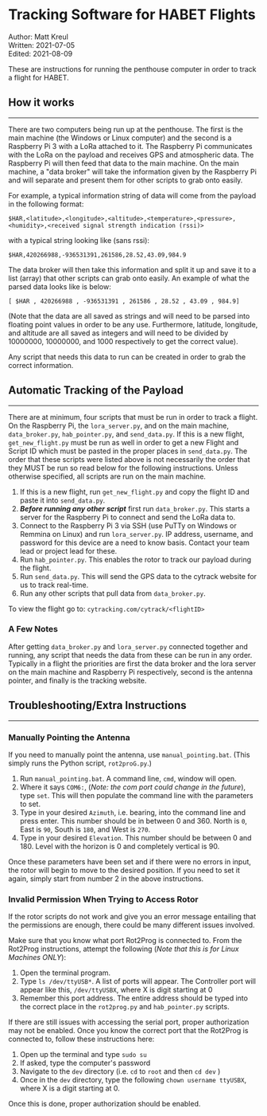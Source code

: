 # Tracking Software for HABET Flights

Author: Matt Kreul\
Written: 2021-07-05\
Edited: 2021-08-09

These are instructions for running the penthouse computer in order to track a flight for HABET.

## How it works

---

There are two computers being run up at the penthouse.  The first is the main machine (the Windows or Linux computer) and the second is a Raspberry Pi 3 with a LoRa attached to it.  The Raspberry Pi communicates with the LoRa on the payload and receives GPS and atmospheric data.  The Raspberry Pi will then feed that data to the main machine.  On the main machine, a "data broker" will take the information given by the Raspberry Pi and will separate and present them for other scripts to grab onto easily.  

For example, a typical information string of data will come from the payload in the following format:

```
$HAR,<latitude>,<longitude>,<altitude>,<temperature>,<pressure>,<humidity>,<received signal strength indication (rssi)> 
```

with a typical string looking like (sans rssi):

```
$HAR,420266988,-936531391,261586,28.52,43.09,984.9
```

The data broker will then take this information and split it up and save it to a list (array) that other scripts can grab onto easily.  An example of what the parsed data looks like is below:

```
[ $HAR , 420266988 , -936531391 , 261586 , 28.52 , 43.09 , 984.9]
```

(Note that the data are all saved as strings and will need to be parsed into floating point values in order to be any use.  Furthermore, latitude, longitude, and altitude are all saved as integers and will need to be divided by 10000000, 10000000, and 1000 respectively to get the correct value).

Any script that needs this data to run can be created in order to grab the correct information.

## Automatic Tracking of the Payload

---

There are at minimum, four scripts that must be run in order to track a flight.  On the Raspberry Pi, the `lora_server.py`, and on the main machine, `data_broker.py`, `hab_pointer.py`, and `send_data.py`.  If this is a new flight, `get_new_flight.py` must be run as well in order to get a new Flight and Script ID which must be pasted in the proper places in `send_data.py`.  The order that these scripts were listed above is not necessarily the order that they MUST be run so read below for the following instructions.  Unless otherwise specified, all scripts are run on the main machine.

1. If this is a new flight, run `get_new_flight.py` and copy the flight ID and paste it into `send_data.py`.
2. ***Before running any other script*** first run `data_broker.py`.  This starts a server for the Raspberry Pi to connect and send the LoRa data to.
3. Connect to the Raspberry Pi 3 via SSH (use PuTTy on Windows or Remmina on Linux) and run `lora_server.py`.  IP address, username, and password for this device are a need to know basis.  Contact your team lead or project lead for these.
4. Run `hab_pointer.py`.  This enables the rotor to track our payload during the flight.
5. Run `send_data.py`.  This will send the GPS data to the cytrack website for us to track real-time.
6. Run any other scripts that pull data from `data_broker.py`.

To view the flight go to: `cytracking.com/cytrack/<flightID>`

### A Few Notes

After getting `data_broker.py` and `lora_server.py` connected together and running, any script that needs the data from these can be run in any order.  Typically in a flight the priorities are first the data broker and the lora server on the main machine and Raspberry Pi respectively, second is the antenna pointer, and finally is the tracking website.  

## Troubleshooting/Extra Instructions

---

### Manually Pointing the Antenna

If you need to manually point the antenna, use `manual_pointing.bat`.  (This simply runs the Python script, `rot2proG.py`.)  

1. Run `manual_pointing.bat`. A command line, `cmd`, window will open.
2. Where it says `COM6:`, (*Note: the com port could change in the future*), type `set`. This will then populate the command line with the parameters to set.
3. Type in your desired `Azimuth`, i.e. bearing, into the command line and press enter.  This number should be in between 0 and 360. North is `0`, East is `90`, South is `180`, and West is `270`.
4. Type in your desired `Elevation`. This number should be between 0 and 180.  Level with the horizon is 0 and completely vertical is 90.

Once these parameters have been set and if there were no errors in input, the rotor will begin to move to the desired position.  If you need to set it again, simply start from number 2 in the above instructions.


### Invalid Permission When Trying to Access Rotor

If the rotor scripts do not work and give you an error message entailing that the permissions are enough, there could be many different issues involved.  

Make sure that you know what port Rot2Prog is connected to.  From the Rot2Prog instructions, attempt the following (*Note that this is for Linux Machines ONLY*):
1. Open the terminal program.
2. Type `ls /dev/ttyUSB*`.  A list of ports will appear.  The Controller port will appear like this,  `/dev/ttyUSBX`, where X is digit starting at 0
3. Remember this port address.  The entire address should be typed into the correct place in the `rot2prog.py` and `hab_pointer.py` scripts. 

If there are still issues with accessing the serial port, proper authorization may not be enabled.  Once you know the correct port that the Rot2Prog is connected to, follow these instructions here:

1. Open up the terminal and type `sudo su`
2. If asked, type the computer's password 
3. Navigate to the `dev` directory (i.e. `cd` to `root` and then `cd dev` )
4. Once in the `dev` directory, type the following `chown username ttyUSBX`, where X is a digit starting at 0. 

Once this is done, proper authorization should be enabled.  
